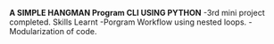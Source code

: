 **A SIMPLE HANGMAN Program CLI USING PYTHON**
-3rd mini project completed.
Skills Learnt 
-Porgram Workflow using nested loops.
-Modularization of code.

